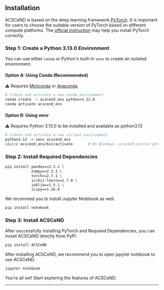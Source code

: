 ## Installation
ACSCeND is based on the deep learning framework [PyTorch](https://pytorch.org). It is important for users to choose the suitable version of PyTorch based on different compute platforms. The [official instruction](https://pytorch.org/get-started/locally/) may help you install PyTorch correctly.

### Step 1: Create a Python 3.13.0 Environment
You can use either `conda` or Python's built-in `venv` to create an isolated environment.

#### Option A: Using Conda (Recommended)
⚠️ Requires [Miniconda](https://docs.conda.io/en/latest/miniconda.html) or [Anaconda](https://www.anaconda.com/)
```bash
# Create and activate a new conda environment
conda create -n acscend_env python=3.13.0
conda activate acscend_env
```

#### Option B: Using venv
⚠️ Requires Python 3.13.0 to be installed and available as python3.13
```bash
# Create and activate a new virtual environment
python3.13 -m venv acscend_env
source acscend_env/bin/activate       # On Windows: acscend_env\Scripts\activate
```

### Step 2: Install Required Dependencies
```bash
pip install pandas==2.3.1 \
            numpy==2.3.1 \
            torch==2.7.1 \
            scikit-learn==1.7.0 \
            joblib==1.5.1 \
            scipy==1.16.0
```
We recommed you to install Jupyter Notebook as well.
```bash
pip install notebook
```

### Step 3: Install ACSCeND
After successfully installing PyTorch and Required Dependencies, you can install ACSCeND directly from PyPI:
```bash
pip install ACSCeND
```
After installing ACSCeND, we recommend you to open jupyter notebook to use ACSCeND.
```bash
jupyter notebook
```

You’re all set! Start exploring the features of ACSCeND.

---
